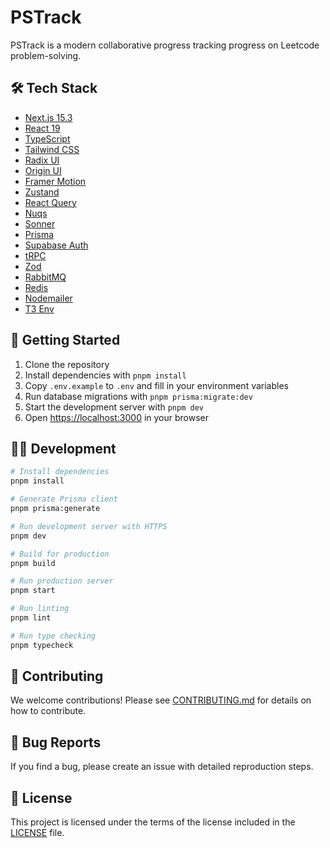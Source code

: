 # PSTrack

PSTrack is a modern collaborative progress tracking progress on Leetcode problem-solving.

## 🛠️ Tech Stack

- [Next.js 15.3](https://nextjs.org/)
- [React 19](https://react.dev/)
- [TypeScript](https://www.typescriptlang.org/)
- [Tailwind CSS](https://tailwindcss.com/)
- [Radix UI](https://www.radix-ui.com/)
- [Origin UI](https://originui.com/)
- [Framer Motion](https://www.framer.com/motion/)
- [Zustand](https://zustand.docs.pmnd.rs/)
- [React Query](https://tanstack.com/query/)
- [Nuqs](https://nuqs.47ng.com/)
- [Sonner](https://sonner.emilkowal.ski/)
- [Prisma](https://www.prisma.io/)
- [Supabase Auth](https://supabase.com/docs/guides/auth)
- [tRPC](https://trpc.io/)
- [Zod](https://zod.dev/)
- [RabbitMQ](https://www.rabbitmq.com/)
- [Redis](https://redis.io/)
- [Nodemailer](https://nodemailer.com/)
- [T3 Env](https://env.t3.gg/)

## 🚦 Getting Started

1. Clone the repository
2. Install dependencies with `pnpm install`
3. Copy `.env.example` to `.env` and fill in your environment variables
4. Run database migrations with `pnpm prisma:migrate:dev`
5. Start the development server with `pnpm dev`
6. Open [https://localhost:3000](https://localhost:3000) in your browser

## 🧑‍💻 Development

```bash
# Install dependencies
pnpm install

# Generate Prisma client
pnpm prisma:generate

# Run development server with HTTPS
pnpm dev

# Build for production
pnpm build

# Run production server
pnpm start

# Run linting
pnpm lint

# Run type checking
pnpm typecheck
```

## 🤝 Contributing

We welcome contributions! Please see [CONTRIBUTING.md](CONTRIBUTING.md) for details on how to contribute.

## 🐛 Bug Reports

If you find a bug, please create an issue with detailed reproduction steps.

## 📜 License

This project is licensed under the terms of the license included in the [LICENSE](LICENSE) file.
